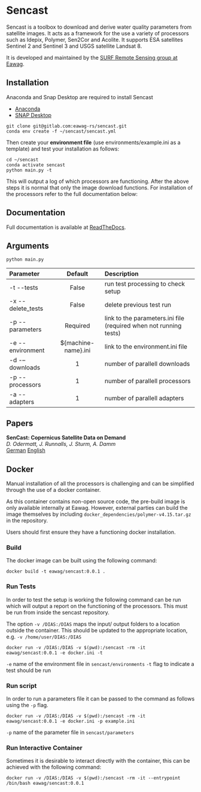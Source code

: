 # Sencast

Sencast is a toolbox to download and derive water quality parameters from satellite images. It acts as a framework for 
the use a variety of processors such as Idepix, Polymer, Sen2Cor and Acolite. It supports ESA satellites Sentinel 2 and 
Sentinel 3 and USGS satellite Landsat 8.

It is developed and maintained by the [SURF Remote Sensing group at Eawag](https://www.eawag.ch/en/department/surf/main-focus/remote-sensing/).
## Installation
Anaconda and Snap Desktop are required to install Sencast
- [Anaconda](https://www.anaconda.com)
- [SNAP Desktop](https://step.esa.int/main/download/snap-download/)
```
git clone git@gitlab.com:eawag-rs/sencast.git
conda env create -f ~/sencast/sencast.yml
```
Then create your **environment file** (use environments/example.ini as a template) and test your installation as follows:
```
cd ~/sencast
conda activate sencast
python main.py -t
```
This will output a log of which processors are functioning. After the above steps it is normal that only the image download functions. 
For installation of the processors refer to the full documentation below:

## Documentation

Full documentation is available at [ReadTheDocs](https://sencast.readthedocs.io/en/latest/?).


## Arguments

```
python main.py
```

| Parameter         |       Default       | Description                                                       |	
|:------------------|:-------------------:|:------------------------------------------------------------------|
| -t --tests 	      |       	False        | run test processing to check setup                                |
| -x --delete_tests |       	False        | delete previous test run                                          |
| -p --parameters 	 |      	Required      | link to the parameters.ini file (required when not running tests) |
| -e  --environment | ${machine-name}.ini | link to the environment.ini file                                  |
| -d -–downloads 	  |         	1	         | number of parallell downloads                                     |
| -p --processors   |         1	          | number of parallell processors                                    |
| -a --adapters	    |          1          | number of parallell adapters                                      |

## Papers

**SenCast: Copernicus Satellite Data on Demand**  
*D. Odermatt, J. Runnalls, J. Sturm, A. Damm*  
[German](https://www.dora.lib4ri.ch/eawag/islandora/object/eawag%3A21549/datastream/PDF4/Odermatt-2020-SenCast-%28accepted_version%29.pdf) [English](https://www.dora.lib4ri.ch/eawag/islandora/object/eawag%3A21549/datastream/PDF3/Odermatt-2020-SenCast-%28unspecified_8a1c1609%29.pdf)

## Docker

Manual installation of all the processors is challenging and can be simplified through the use of a docker container.

As this container contains non-open source code, the pre-build image is only available internally at Eawag. However, external parties can build the image
themselves by including `docker_dependencies/polymer-v4.15.tar.gz` in the repository.

Users should first ensure they have a functioning docker installation.

### Build

The docker image can be built using the following command:

`docker build -t eawag/sencast:0.0.1 .`

### Run Tests

In order to test the setup is working the following command can be run which will output a report on the 
functioning of the processors. This must be run from inside the sencast repository. 

The option `-v /DIAS:/DIAS` maps the input/ output folders to a location outside the container. This should be updated to 
the appropriate location, e.g. `-v /home/user/DIAS:/DIAS`

`docker run -v /DIAS:/DIAS -v $(pwd):/sencast -rm -it eawag/sencast:0.0.1 -e docker.ini -t`

`-e` name of the environment file in `sencast/environments`
`-t` flag to indicate a test should be run 

### Run script

In order to run a parameters file it can be passed to the command as follows using the `-p` flag.

`docker run -v /DIAS:/DIAS -v $(pwd):/sencast -rm -it eawag/sencast:0.0.1 -e docker.ini -p example.ini`

`-p` name of the parameter file in `sencast/parameters`

### Run Interactive Container

Sometimes it is desirable to interact directly with the container, this can be achieved with the following command:

`docker run -v /DIAS:/DIAS -v $(pwd):/sencast -rm -it --entrypoint /bin/bash eawag/sencast:0.0.1`


